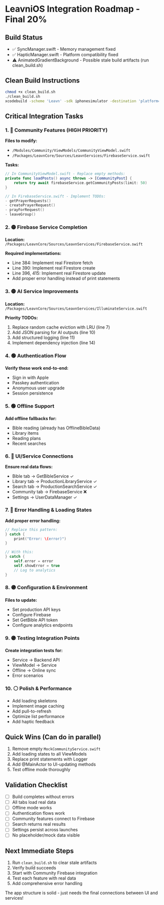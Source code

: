 # LeavniOS Integration Roadmap - Final 20%

## Build Status
- ✅ SyncManager.swift - Memory management fixed
- ✅ HapticManager.swift - Platform compatibility fixed  
- ⚠️ AnimatedGradientBackground - Possible stale build artifacts (run clean_build.sh)

## Clean Build Instructions
```bash
chmod +x clean_build.sh
./clean_build.sh
xcodebuild -scheme 'Leavn' -sdk iphonesimulator -destination 'platform=iOS Simulator,name=iPhone 16 Pro Max,OS=latest' build
```

## Critical Integration Tasks

### 1. 🔴 Community Features (HIGH PRIORITY)
**Files to modify:**
- `/Modules/Community/ViewModels/CommunityViewModel.swift`
- `/Packages/LeavnCore/Sources/LeavnServices/FirebaseService.swift`

**Tasks:**
```swift
// In CommunityViewModel.swift - Replace empty methods:
private func loadPosts() async throws -> [CommunityPost] {
    return try await firebaseService.getCommunityPosts(limit: 50)
}

// In FirebaseService.swift - Implement TODOs:
- getPrayerRequests() 
- createPrayerRequest()
- prayForRequest()
- leaveGroup()
```

### 2. 🟡 Firebase Service Completion
**Location:** `/Packages/LeavnCore/Sources/LeavnServices/FirebaseService.swift`

**Required implementations:**
- Line 384: Implement real Firestore fetch
- Line 390: Implement real Firestore create  
- Line 396, 415: Implement real Firestore update
- Add proper error handling instead of print statements

### 3. 🟡 AI Service Improvements
**Location:** `/Packages/LeavnCore/Sources/LeavnServices/IlluminateService.swift`

**Priority TODOs:**
1. Replace random cache eviction with LRU (line 7)
2. Add JSON parsing for AI outputs (line 10)
3. Add structured logging (line 11)
4. Implement dependency injection (line 14)

### 4. 🟢 Authentication Flow
**Verify these work end-to-end:**
- Sign in with Apple
- Passkey authentication
- Anonymous user upgrade
- Session persistence

### 5. 🟢 Offline Support
**Add offline fallbacks for:**
- Bible reading (already has OfflineBibleData)
- Library items
- Reading plans
- Recent searches

### 6. 🔵 UI/Service Connections
**Ensure real data flows:**
- Bible tab → GetBibleService ✓
- Library tab → ProductionLibraryService ✓
- Search tab → ProductionSearchService ✓
- Community tab → FirebaseService ❌
- Settings → UserDataManager ✓

### 7. 🔵 Error Handling & Loading States
**Add proper error handling:**
```swift
// Replace this pattern:
} catch {
    print("Error: \(error)")
}

// With this:
} catch {
    self.error = error
    self.showError = true
    // Log to analytics
}
```

### 8. 🟣 Configuration & Environment
**Files to update:**
- Set production API keys
- Configure Firebase
- Set GetBible API token
- Configure analytics endpoints

### 9. 🟣 Testing Integration Points
**Create integration tests for:**
- Service → Backend API
- ViewModel → Service
- Offline → Online sync
- Error scenarios

### 10. ⚪ Polish & Performance
- Add loading skeletons
- Implement image caching
- Add pull-to-refresh
- Optimize list performance
- Add haptic feedback

## Quick Wins (Can do in parallel)
1. Remove empty `MockCommunityService.swift`
2. Add loading states to all ViewModels
3. Replace print statements with Logger
4. Add @MainActor to UI-updating methods
5. Test offline mode thoroughly

## Validation Checklist
- [ ] Build completes without errors
- [ ] All tabs load real data
- [ ] Offline mode works
- [ ] Authentication flows work
- [ ] Community features connect to Firebase
- [ ] Search returns real results
- [ ] Settings persist across launches
- [ ] No placeholder/mock data visible

## Next Immediate Steps
1. Run `clean_build.sh` to clear stale artifacts
2. Verify build succeeds
3. Start with Community Firebase integration
4. Test each feature with real data
5. Add comprehensive error handling

The app structure is solid - just needs the final connections between UI and services!